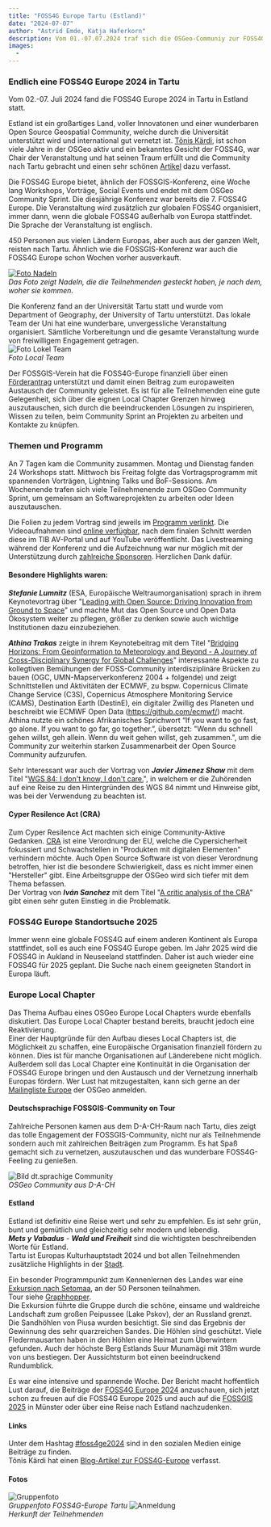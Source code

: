 ```yaml
---
title: "FOSS4G Europe Tartu (Estland)"
date: "2024-07-07"
author: "Astrid Emde, Katja Haferkorn"
description: Vom 01.-07.07.2024 traf sich die OSGeo-Communiy zur FOSS4G Europe in Tartu.
images:
  - 
---
```


### Endlich eine FOSS4G Europe 2024 in Tartu
Vom 02.-07. Juli 2024 fand die FOSS4G Europe 2024 in Tartu in Estland statt.   
   
Estland ist ein großartiges Land, voller Innovatonen und einer wunderbaren Open Source Geospatial Community, welche durch die Universität unterstützt wird und international gut vernetzt ist. [Tõnis Kärdi](https://www.etis.ee/CV/tkardi), ist schon viele Jahre in der OSGeo aktiv und ein bekanntes Gesicht der FOSS4G, war Chair der Veranstaltung und hat seinen Traum erfüllt und die Community nach Tartu gebracht und einen sehr schönen [Artikel](https://tkardi.ee/writeup/post/2024/07/12/afterthoughts-on-a-foss4g-conference/) dazu verfasst. 

Die FOSS4G Europe bietet, ähnlich der FOSSGIS-Konferenz, eine Woche lang Workshops, Vorträge, Social Events und endet mit dem OSGeo Community Sprint. Die diesjährige Konferenz war bereits die 7. FOSS4G Europe. Die Veranstaltung wird zusätzlich zur globalen FOSS4G organisiert, immer dann, wenn die globale FOSS4G außerhalb von Europa stattfindet. Die Sprache der Veranstaltung ist englisch.

450 Personen aus vielen Ländern Europas, aber auch aus der ganzen Welt, reisten nach Tartu. Ähnlich wie die FOSSGIS-Konferenz war auch die FOSS4G Europe schon Wochen vorher ausverkauft.
 
[![Foto Nadeln](/news/images/2024-07-07_FOSS4G_Europe_vonWo_.jpeg)](/news/images/2024-07-07_FOSS4G_Europe_vonWo_gross.jpeg)     
*Das Foto zeigt Nadeln, die die Teilnehmenden gesteckt haben, je nach dem, woher sie kommen.*

Die Konferenz fand an der Universität Tartu statt und wurde vom Department of Geography, der University of Tartu unterstützt. Das lokale Team der Uni hat eine wunderbare, unvergessliche Veranstaltung organisiert. Sämtliche Vorbereitungn und die gesamte Veranstaltung wurde von freiwilligem Engagement getragen.   
![Foto Lokel Team](/news/images/2024-07-07_FOSS4G-Europe_LOC.png)   
*Foto Local Team*

Der FOSSGIS-Verein hat die FOSS4G-Europe finanziell über einen [Förderantrag](https://www.fossgis.de/wiki/F%C3%B6rderantr%C3%A4ge/FOSS4G_Europe_TravelGrant) unterstützt und damit einen Beitrag zum europaweiten Austausch der Community geleistet. Es ist für alle Teilnehmenden eine gute Gelegenheit, sich über die eignen Local Chapter Grenzen hinweg auszutauschen, sich durch die beeindruckenden Lösungen zu inspirieren, Wissen zu teilen, beim Community Sprint an Projekten zu arbeiten und Kontakte zu knüpfen.

### Themen und Programm
An 7 Tagen kam die Community zusammen. Montag und Dienstag fanden 24 Workshops statt. Mittwoch bis Freitag folgte das Vortragsprogramm mit spannenden Vorträgen, Lightning Talks und BoF-Sessions. Am Wochenende trafen sich viele Teilnehmenende zum OSGeo Community Sprint, um gemeinsam an Softwareprojekten zu arbeiten oder Ideen auszutauschen.

Die Folien zu jedem Vortrag sind jeweils im [Programm verlinkt](https://2024.europe.foss4g.org/schedule/talks/). Die Videoaufnahmen sind [online verfügbar](https://foss4ge.television.ee/), nach dem finalen Schnitt werden diese im TIB AV-Portal und auf YouTube veröffentlicht. Das Livestreaming während der Konferenz und die Aufzeichnung war nur möglich mit der Unterstützung durch [zahlreiche Sponsoren](https://2024.europe.foss4g.org/sponsors/). Herzlichen Dank dafür.

#### Besondere Highlights waren: 
_**Stefanie Lumnitz**_ (ESA, Europäische Weltraumorganisation) sprach in ihrem Keynotevortrag über "[Leading with Open Source: Driving Innovation from Ground to Space](https://talks.osgeo.org/foss4g-europe-2024/talk/UA9TJT/h)" und machte Mut das Open Source und Open Data Ökosystem weiter zu pflegen, größer zu denken sowie auch wichtige Institutionen dazu einzubeziehen.

_**Athina Trakas**_ zeigte in ihrem Keynotebeitrag mit dem Titel "[Bridging Horizons: From Geoinformation to Meteorology and Beyond - A Journey of Cross-Disciplinary Synergy for Global Challenges](https://talks.osgeo.org/foss4g-europe-2024/talk/HZXTEA/)" interessante Aspekte zu kollegtiven Bemühungen der FOSS-Community interdisziplinäre Brücken zu bauen (OGC, UMN-Mapserverkonferenz 2004 + folgende) und zeigt Schnittstellen und Aktivitäten der ECMWF, zu bspw. Copernicus Climate Change Service (C3S), Copernicus Atmosphere Monitoring Service (CAMS), Destination Earth (DestinE), ein digitaler Zwillig des Planeten und beschreibt wie ECMWF Open Data (https://github.com/ecmwf/) macht. 
Athina nutzte ein schönes Afrikanisches Sprichwort “If you want to go fast, go alone. If you want to go far, go together.”, übersetzt: "Wenn du schnell gehen willst, geh allein. Wenn du weit gehen willst, geh zusammen.", um die Community zur weiterhin starken Zusammenarbeit der Open Source Community aufzurufen.

Sehr Interessant war auch der Vortrag von _**Javier Jimenez Shaw**_ mit dem Titel "[WGS 84: I don't know, I don't care.](https://talks.osgeo.org/foss4g-europe-2024/talk/B8CETX/)", in welchem er die Zuhörenden auf eine Reise zu den Hintergründen des WGS 84 nimmt und Hinweise gibt, was bei der Verwendung zu beachten ist.

#### Cyper Resilence Act (CRA)
Zum Cyper Resilence Act machten sich einige Community-Aktive Gedanken. [CRA](https://de.wikipedia.org/wiki/Cyberresilienz-Verordnung) ist eine Verordnung der EU, welche die Cypersicherheit fokussiert und Schwachstellen in "Produkten mit digitalen Elementen" verhindern möchte. Auch Open Source Software ist von dieser Verordnung betroffen, hier ist die besondere Schwierigkeit, dass es nicht immer einen "Hersteller" gibt. Eine Arbeitsgruppe der OSGeo wird sich tiefer mit dem Thema befassen.   
Der Vortrag von _**Iván Sanchez**_ mit dem Titel "[A critic analysis of the CRA](https://talks.osgeo.org/foss4g-europe-2024/talk/7STSKY/)" gibt einen sehr guten Einstieg in die Problematik.

### FOSS4G Europe Standortsuche 2025
Immer wenn eine globale FOSS4G auf einem anderen Kontinent als Europa stattfindet, soll es auch eine FOSS4G Europe geben. Im Jahr 2025 wird die FOSS4G in Aukland in Neuseeland stattfinden. Daher ist auch wieder eine FOSS4G für 2025 geplant. Die Suche nach einem geeigneten Standort in Europa läuft. 

### Europe Local Chapter
Das Thema Aufbau eines OSGeo Europe Local Chapters wurde ebenfalls diskutiert. Das Europe Local Chapter bestand bereits, braucht jedoch eine Reaktivierung.    
Einer der Hauptgründe für den Aufbau dieses Local Chapters ist, die Möglichkeit zu schaffen, eine Europäische Organisation finanziell fördern zu können. Dies ist für manche Organisationen auf Länderebene nicht möglich.
Außerdem soll das Local Chapter eine Kontinuität in die Organisation der FOSS4G Europe bringen und den Austausch und der Vernetzung innerhalb Europas fördern.
Wer Lust hat mitzugestalten, kann sich gerne an der [Mailingliste Europe](https://lists.osgeo.org/mailman/listinfo/europe) der OSGeo anmelden. 

#### Deutschsprachige FOSSGIS-Community on Tour
Zahlreiche Personen kamen aus dem D-A-CH-Raum nach Tartu, dies zeigt das tolle Engagement der FOSSGIS-Community, nicht nur als Teilnehmende sondern auch mit zahlreichen Beiträgen zum Programm. Es hat Spaß gemacht sich zu vernetzen, auszutauschen und das wunderbare FOSS4G-Feeling zu genießen. 

![Bild dt.sprachige Community](/news/images/2024-07-07_FOSS4G-Europe_D-A-CH-Peopleneu.png)   
*OSGeo Community aus D-A-CH*

#### Estland
Estland ist definitiv eine Reise wert und sehr zu empfehlen. Es ist sehr grün, bunt und gemütlich und gleichzeitig sehr modern und lebendig.  
_**Mets y Vabadus**_ - _**Wald und Freiheit**_ sind die wichtigsten beschreibenden Worte für Estland.    
Tartu ist Europas Kulturhauptstadt 2024 und bot allen Teilnehmenden zusätzliche Highlights in der [Stadt](https://tartu2024.ee/). 

Ein besonder Programmpunkt zum Kennenlernen des Landes war eine [Exkursion nach Setomaa](https://2024.europe.foss4g.org/schedule/excursion/), an der 50 Personen teilnahmen.  
Tour siehe [Graphhopper](https://graphhopper.com/maps/?point=58.373351%2C26.716275_Vanemuise+46%2C+51003+Tartu%2C+Estland&point=58.055161%2C27.596879_V%C3%B5%C3%B5psu-Audjassaare%2C+64302+V%C3%B5ru+maakond%2C+Estland&point=58.002547%2C27.543613_Mikitam%C3%A4e+vana+ts%C3%A4sson%2C+Soelaane+6%2C+Mikitam%C3%A4e%2C+64301+V%C3%B5ru+maakond%2C+Estland&point=57.957792%2C27.634177_Parking+lot%2C+V%C3%A4rska%2C+64001+V%C3%B5ru+maakond%2C+Estland&point=57.909264%2C27.720017_57.909264453794904%2C+27.720016615259734&point=57.840709%2C27.466505_Piusa%2C+Kreis+V%C3%B5ru%2C+Estland&point=57.72916%2C27.30832_57.72916%2C+27.30832&point=57.80379%2C27.082967&point=57.715165%2C27.055374_Suure+Munam%C3%A4e+vaatetorni+parkla%2C+Munam%C3%A4e+parkla%2C+Haanja%2C+65101+V%C3%B5ru+maakond%2C+Estland&point=57.82148%2C27.020734&point=58.37389%2C26.716796_Vanemuise+46%2C+Vanemuise+45%2C+51003+Tartu%2C+Estland&profile=car&layer=Omniscale).   
Die Exkursion führte die Gruppe durch die schöne, einsame und waldreiche Landschaft zum großen Peipussee (Lake Pskov), der an Russland grenzt.
Die Sandhöhlen von Piusa wurden besichtigt. Sie sind das Ergebnis der Gewinnung des sehr quarzreichen Sandes. Die Höhlen sind geschützt. Viele Fledermausarten haben in den Höhlen eine Heimat zum Überwintern gefunden. 
Auch der höchste Berg Estlands Suur Munamägi mit 318m wurde von uns bestiegen. Der Aussichtsturm bot einen beeindruckend Rundumblick.

Es war eine intensive und spannende Woche. Der Bericht macht hoffentlich Lust darauf, die Beiträge der [FOSS4G Europe 2024](https://foss4ge.television.ee/) anzuschauen, sich jetzt schon zu freuen auf die FOSS4G Europe 2025 und auch auf die [FOSSGIS 2025](https://fossgis-konferenz.de) in Münster oder über eine Reise nach Estland nachzudenken.

#### Links
Unter dem Hashtag [#foss4ge2024](https://mastodon.online/tags/foss4ge2024) sind in den sozialen Medien einige Beiträge zu finden.    
Tõnis Kärdi hat einen [Blog-Artikel zur FOSS4G-Europe](https://tkardi.ee/writeup/post/2024/07/12/afterthoughts-on-a-foss4g-conference/) verfasst.     
   
#### Fotos   
![Gruppenfoto](https://files.mastodon.online/cache/media_attachments/files/112/761/323/265/408/597/original/135e55709d43786a.jpeg)   
*Gruppenfoto FOSS4G-Europe Tartu*
![Anmeldung](/news/images/2024-07-07_FOSS4G-Europe_People_Anmeldung.png)   
*Herkunft der Teilnehmenden*   














